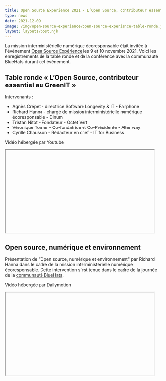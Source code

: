 ```yaml
---
title: Open Source Experience 2021 - L’Open Source, contributeur essentiel à un numérique plus responsable
type: news
date: 2021-12-09
image: /img/open-source-experience/open-source-experience-table-ronde.jpg
layout: layouts/post.njk
---
```


La mission interministérielle numérique écoresponsable était invitée à l'évènement [Open Source Expérience](https://www.opensource-experience.com/) les 9 et 10 novembre 2021. Voici les enregistrements de la table ronde et de la conférence avec la communauté BlueHats durant cet évènement.

## Table ronde « L’Open Source, contributeur essentiel au GreenIT »

Intervenants :

* Agnès Crépet - directrice Software Longevity & IT - Fairphone
* Richard Hanna - chargé de mission interministérielle numérique écoresponsable - Dinum
* Tristan Nitot - Fondateur - Octet Vert
* Véronique Torner - Co-fondatrice et Co-Présidente - Alter way
* Cyrille Chausson - Rédacteur en chef - IT for Business

Vidéo hébergée par Youtube

<iframe
  width="480"
  height="269"
  src="https://www.youtube-nocookie.com/embed/x5P3uM43MnY"
  srcdoc="<style>*{padding:0;margin:0;overflow:hidden}html,body{height:100%}img,span{position:absolute;width:100%;top:0;bottom:0;margin:auto}span{height:1.5em;text-align:center;font:48px/1.5 sans-serif;color:white;text-shadow:0 0 0.5em black}</style><a href=https://www.youtube-nocookie.com/embed/x5P3uM43MnY?autoplay=1><img src=/img/open-source-experience/open-source-experience-table-ronde.jpg alt='Voir la table ronde « L’Open Source, contributeur essentiel au GreenIT »'><span aria-hidden='true'>▶</span></a>"
  allowfullscreen
  allow="autoplay"
  title="Voir la table ronde « L’Open Source, contributeur essentiel au GreenIT »"
></iframe>

## Open source, numérique et environnement

Présentation de "Open source, numérique et environnement" par Richard Hanna dans le cadre de la mission interministérielle numérique écoresponsable. Cette intervention s'est tenue dans le cadre de la journée de la [communauté BlueHats](https://communs.numerique.gouv.fr/bluehats/).


Vidéo hébergée par Dailymotion

<iframe
  width="480"
  height="269"
  src="https://www.dailymotion.com/embed/video/x85y2zz"
  srcdoc="<style>*{padding:0;margin:0;overflow:hidden}html,body{height:100%}img,span{position:absolute;width:100%;top:0;bottom:0;margin:auto}span{height:1.5em;text-align:center;font:48px/1.5 sans-serif;color:white;text-shadow:0 0 0.5em black}</style><a href=https://www.dailymotion.com/embed/video/x85y2zz?autoplay=1><img src=/img/open-source-experience/open-source-ecoconception.png alt='Voir la conférence Open source, numérique et environnement'><span aria-hidden='true'>▶</span></a>"
  allowfullscreen
  allow="autoplay"
  title="Voir la conférence Open source, numérique et environnement"
></iframe>

